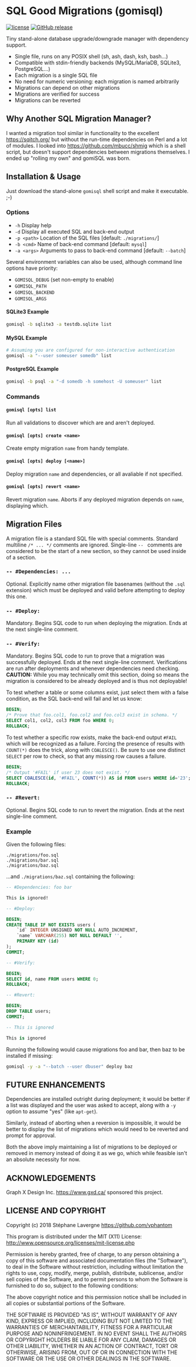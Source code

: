 # SQL Good Migrations (gomisql)

[![license](https://img.shields.io/github/license/vphantom/gomisql.svg?style=plastic)]() [![GitHub release](https://img.shields.io/github/release/vphantom/gomisql.svg?style=plastic)]()

Tiny stand-alone database upgrade/downgrade manager with dependency support.

- Single file, runs on any POSIX shell (sh, ash, dash, ksh, bash...)
- Compatible with stdin-friendly backends (MySQL/MariaDB, SQLite3, PostgreSQL...)
- Each migration is a single SQL file
- No need for numeric versioning: each migration is named arbitrarily
- Migrations can depend on other migrations
- Migrations are verified for success
- Migrations can be reverted


## Why Another SQL Migration Manager?

I wanted a migration tool similar in functionality to the excellent https://sqitch.org/ but without the run-time dependencies on Perl and a lot of modules.  I looked into https://github.com/mbucc/shmig which is a shell script, but doesn't support dependencies between migrations themselves.  I ended up "rolling my own" and gomiSQL was born.


## Installation & Usage

Just download the stand-alone `gomisql` shell script and make it executable. ;-)

### Options

- `-h` Display help
- `-d` Display all executed SQL and back-end output
- `-p <path>` Location of the SQL files [default: `./migrations/`]
- `-b <cmd>` Name of back-end command [default: `mysql`]
- `-a <args>` Arguments to pass to back-end command [default: `--batch`]

Several environment variables can also be used, although command line options have priority:

- `GOMISQL_DEBUG` (set non-empty to enable)
- `GOMISQL_PATH`
- `GOMISQL_BACKEND`
- `GOMISQL_ARGS`

#### SQLite3 Example

```sh
gomisql -b sqlite3 -a testdb.sqlite list
```

#### MySQL Example

```sh
# Assuming you are configured for non-interactive authentication
gomisql -a "--user someuser somedb" list
```

#### PostgreSQL Example

```sh
gomisql -b psql -a "-d somedb -h somehost -U someuser" list
```

### Commands

#### `gomisql [opts] list`

Run all validations to discover which are and aren't deployed.

#### `gomisql [opts] create <name>`

Create empty migration `name` from handy template.

#### `gomisql [opts] deploy [<name>]`

Deploy migration `name` and dependencies, or all avaliable if not specified.

#### `gomisql [opts] revert <name>`

Revert migration `name`.  Aborts if any deployed migration depends on `name`, displaying which.

## Migration Files

A migration file is a standard SQL file with special comments.  Standard multiline `/* ... */` comments are ignored.  Single-line `-- ` comments are considered to be the start of a new section, so they cannot be used inside of a section.

### `-- #Dependencies: ...`

Optional.  Explicitly name other migration file basenames (without the `.sql` extension) which must be deployed and valid before attempting to deploy this one.

### `-- #Deploy:`

Mandatory.  Begins SQL code to run when deploying the migration.  Ends at the next single-line comment.

### `-- #Verify:`

Mandatory.  Begins SQL code to run to prove that a migration was successfully deployed.  Ends at the next single-line comment.  Verifications are run after deployments and whenever dependencies need checking.  **CAUTION:** While you may technically omit this section, doing so means the migration is considered to be already deployed and is thus not deployable!

To test whether a table or some columns exist, just select them with a false condition, as the SQL back-end will fail and let us know:

```sql
BEGIN;
/* Prove that foo.col1, foo.col2 and foo.col3 exist in schema. */
SELECT col1, col2, col3 FROM foo WHERE 0;
ROLLBACK;
```

To test whether a specific row exists, make the back-end output `#FAIL` which will be recognized as a failure.  Forcing the presence of results with `COUNT(*)` does the trick, along with `COALESCE()`.  Be sure to use one distinct `SELECT` per row to check, so that any missing row causes a failure.

```sql
BEGIN;
/* Output '#FAIL' if user 23 does not exist. */
SELECT COALESCE(id, '#FAIL', COUNT(*)) AS id FROM users WHERE id='23';
ROLLBACK;
```

### `-- #Revert:`

Optional.  Begins SQL code to run to revert the migration.  Ends at the next single-line comment.

### Example

Given the following files:

```text
./migrations/foo.sql
./migrations/bar.sql
./migrations/baz.sql
```

...and `./migrations/baz.sql` containing the following:

```sql
-- #Dependencies: foo bar

This is ignored!

-- #Deploy:

BEGIN;
CREATE TABLE IF NOT EXISTS users (
    `id` INTEGER UNSIGNED NOT NULL AUTO_INCREMENT,
    `name` VARCHAR(255) NOT NULL DEFAULT '',
    PRIMARY KEY (id)
);
COMMIT;

-- #Verify:

BEGIN;
SELECT id, name FROM users WHERE 0;
ROLLBACK;

-- #Revert:

BEGIN;
DROP TABLE users;
COMMIT;

-- This is ignored

This is ignored
```

Running the following would cause migrations foo and bar, then baz to be installed if missing:

```sh
gomisql -y -a "--batch --user dbuser" deploy baz
```

## FUTURE ENHANCEMENTS

Dependencies are installed outright during deployment; it would be better if a list was displayed and the user was asked to accept, along with a `-y` option to assume "yes" (like `apt-get`).

Similarly, instead of aborting when a reversion is impossible, it would be better to display the list of migrations which would need to be reverted and prompt for approval.

Both the above imply maintaining a list of migrations to be deployed or removed in memory instead of doing it as we go, which while feasible isn't an absolute necessity for now.


## ACKNOWLEDGEMENTS

Graph X Design Inc. https://www.gxd.ca/ sponsored this project.


## LICENSE AND COPYRIGHT

Copyright (c) 2018 Stéphane Lavergne <https://github.com/vphantom>

This program is distributed under the MIT (X11) License:
http://www.opensource.org/licenses/mit-license.php

Permission is hereby granted, free of charge, to any person obtaining a copy of this software and associated documentation files (the "Software"), to deal in the Software without restriction, including without limitation the rights to use, copy, modify, merge, publish, distribute, sublicense, and/or sell copies of the Software, and to permit persons to whom the Software is furnished to do so, subject to the following conditions:

The above copyright notice and this permission notice shall be included in all copies or substantial portions of the Software.

THE SOFTWARE IS PROVIDED "AS IS", WITHOUT WARRANTY OF ANY KIND, EXPRESS OR IMPLIED, INCLUDING BUT NOT LIMITED TO THE WARRANTIES OF MERCHANTABILITY, FITNESS FOR A PARTICULAR PURPOSE AND NONINFRINGEMENT. IN NO EVENT SHALL THE AUTHORS OR COPYRIGHT HOLDERS BE LIABLE FOR ANY CLAIM, DAMAGES OR OTHER LIABILITY, WHETHER IN AN ACTION OF CONTRACT, TORT OR OTHERWISE, ARISING FROM, OUT OF OR IN CONNECTION WITH THE SOFTWARE OR THE USE OR OTHER DEALINGS IN THE SOFTWARE.
